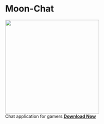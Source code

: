 # Moon-Chat
<img width='300px' src="https://firebasestorage.googleapis.com/v0/b/climberschat.appspot.com/o/VerChat%2Fic_launcher-web.png?alt=media&token=fb86c033-c20b-49d7-96e5-508081eee4cb"><br>
Chat application for gamers
<b><a id='asd' href="https://firebasestorage.googleapis.com/v0/b/climberschat.appspot.com/o/VerChat%2FMoonChat.apk?alt=media&token=cb45054f-5357-4825-b67f-1e211a0502c2">Download Now</a></b>
<br>


